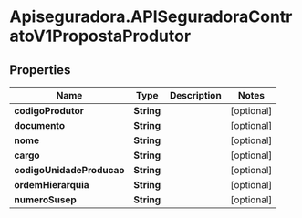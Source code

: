 # Apiseguradora.APISeguradoraContratoV1PropostaProdutor

## Properties
Name | Type | Description | Notes
------------ | ------------- | ------------- | -------------
**codigoProdutor** | **String** |  | [optional] 
**documento** | **String** |  | [optional] 
**nome** | **String** |  | [optional] 
**cargo** | **String** |  | [optional] 
**codigoUnidadeProducao** | **String** |  | [optional] 
**ordemHierarquia** | **String** |  | [optional] 
**numeroSusep** | **String** |  | [optional] 


